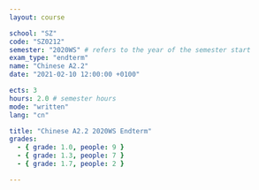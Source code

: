 ```yaml
---
layout: course

school: "SZ"
code: "SZ0212"
semester: "2020WS" # refers to the year of the semester start
exam_type: "endterm"
name: "Chinese A2.2"
date: "2021-02-10 12:00:00 +0100"

ects: 3
hours: 2.0 # semester hours
mode: "written"
lang: "cn"

title: "Chinese A2.2 2020WS Endterm"
grades:
  - { grade: 1.0, people: 9 }
  - { grade: 1.3, people: 7 }
  - { grade: 1.7, people: 2 }

---
```



